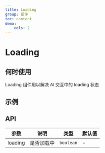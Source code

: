 ```yaml
---
title: Loading
group: 组件
toc: content
demo:
    cols: 2
---
```


# Loading

## 何时使用

Loading 组件用以解决 AI 交互中的 loading 状态

## 示例

<code src="./demos/loading.tsx" title="基本使用"></code>

## API

| 参数    | 说明       | 类型      | 默认值 |
| ------- | ---------- | --------- | ------ |
| loading | 是否加载中 | `boolean` | -      |
